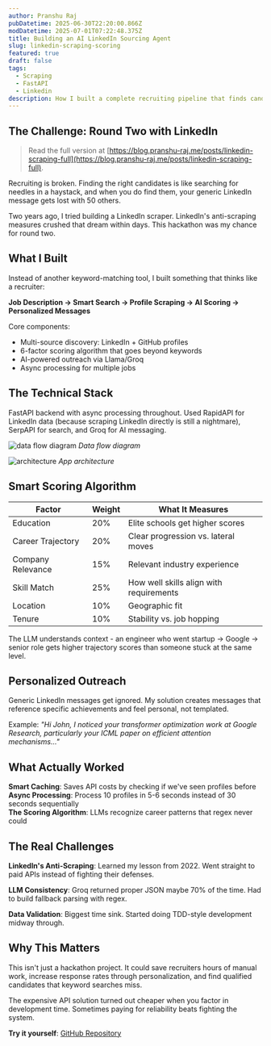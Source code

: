 ```yaml
---
author: Pranshu Raj
pubDatetime: 2025-06-30T22:20:00.866Z
modDatetime: 2025-07-01T07:22:48.375Z
title: Building an AI LinkedIn Sourcing Agent
slug: linkedin-scraping-scoring
featured: true
draft: false
tags:
  - Scraping
  - FastAPI
  - Linkedin
description: How I built a complete recruiting pipeline that finds candidates, scores them intelligently, and generates personalized outreach
---
```

## The Challenge: Round Two with LinkedIn

> Read the full version at [https://blog.pranshu-raj.me/posts/linkedin-scraping-full](https://blog.pranshu-raj.me/posts/linkedin-scraping-full).

Recruiting is broken. Finding the right candidates is like searching for needles in a haystack, and when you do find them, your generic LinkedIn message gets lost with 50 others.

Two years ago, I tried building a LinkedIn scraper. LinkedIn's anti-scraping measures crushed that dream within days. This hackathon was my chance for round two.

## What I Built

Instead of another keyword-matching tool, I built something that thinks like a recruiter:

**Job Description → Smart Search → Profile Scraping → AI Scoring → Personalized Messages**

Core components:

- Multi-source discovery: LinkedIn + GitHub profiles
- 6-factor scoring algorithm that goes beyond keywords
- AI-powered outreach via Llama/Groq
- Async processing for multiple jobs

## The Technical Stack

FastAPI backend with async processing throughout. Used RapidAPI for LinkedIn data (because scraping LinkedIn directly is still a nightmare), SerpAPI for search, and Groq for AI messaging.

![data flow diagram](@/assets/images/data_flow.png)
*Data flow diagram*

![architecture](@/assets/images/architecture_lnkd_scraper.png)
*App architecture*

## Smart Scoring Algorithm

| Factor | Weight | What It Measures |
|--------|---------|------------------|
| Education | 20% | Elite schools get higher scores |
| Career Trajectory | 20% | Clear progression vs. lateral moves |
| Company Relevance | 15% | Relevant industry experience |
| Skill Match | 25% | How well skills align with requirements |
| Location | 10% | Geographic fit |
| Tenure | 10% | Stability vs. job hopping |

The LLM understands context - an engineer who went startup → Google → senior role gets higher trajectory scores than someone stuck at the same level.

## Personalized Outreach

Generic LinkedIn messages get ignored. My solution creates messages that reference specific achievements and feel personal, not templated.

Example: *"Hi John, I noticed your transformer optimization work at Google Research, particularly your ICML paper on efficient attention mechanisms..."*

## What Actually Worked

**Smart Caching**: Saves API costs by checking if we've seen profiles before
**Async Processing**: Process 10 profiles in 5-6 seconds instead of 30 seconds sequentially  
**The Scoring Algorithm**: LLMs recognize career patterns that regex never could

## The Real Challenges

**LinkedIn's Anti-Scraping**: Learned my lesson from 2022. Went straight to paid APIs instead of fighting their defenses.

**LLM Consistency**: Groq returned proper JSON maybe 70% of the time. Had to build fallback parsing with regex.

**Data Validation**: Biggest time sink. Started doing TDD-style development midway through.

## Why This Matters

This isn't just a hackathon project. It could save recruiters hours of manual work, increase response rates through personalization, and find qualified candidates that keyword searches miss.

The expensive API solution turned out cheaper when you factor in development time. Sometimes paying for reliability beats fighting the system.

**Try it yourself**: [GitHub Repository](https://github.com/pranshu-raj-211/score_profiles)
